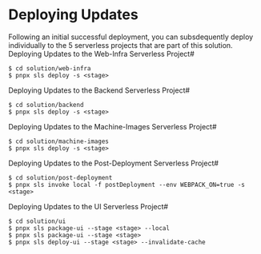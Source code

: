 # Deploying Updates

Following an initial successful deployment, you can subsdequently deploy individually to the 5 serverless projects that are part of this solution.
Deploying Updates to the Web-Infra Serverless Project#

```
$ cd solution/web-infra
$ pnpx sls deploy -s <stage>
```

Deploying Updates to the Backend Serverless Project#

```
$ cd solution/backend
$ pnpx sls deploy -s <stage>
```

Deploying Updates to the Machine-Images Serverless Project#

```
$ cd solution/machine-images
$ pnpx sls deploy -s <stage>
```

Deploying Updates to the Post-Deployment Serverless Project#

```
$ cd solution/post-deployment
$ pnpx sls invoke local -f postDeployment --env WEBPACK_ON=true -s <stage>
```

Deploying Updates to the UI Serverless Project#

```
$ cd solution/ui
$ pnpx sls package-ui --stage <stage> --local
$ pnpx sls package-ui --stage <stage>
$ pnpx sls deploy-ui --stage <stage> --invalidate-cache
```
